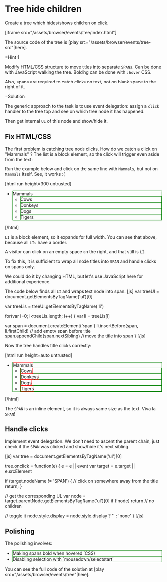 
# Tree hide children  

Create a tree which hides/shows children on click. 

[iframe src="/assets/browser/events/tree/index.html"]

The source code of the tree is [play src="/assets/browser/events/tree-src"|here].


=Hint 1

Modify HTML/CSS structure to move titles into separate `SPANs`. Can be done with JavaScript walking the tree. Bolding can be done with `:hover` CSS. 

Also, spans are required to catch clicks on text, not on blank space to the right of it.

=Solution

The generic approach to the task is to use event delegation: assign a `click` handler to the tree top and see on which tree node it has happened.

Then get internal `UL` of this node and show/hide it.


## Fix HTML/CSS   

The first problem is catching tree node clicks. How do we catch a click on "Mammals" ? The list is a block element, so the click will trigger even aside from the text:

Run the example below and click on the same line with `Mammals`, but not on `Mammals` itself. See, it works :(

[html run height=300 untrusted]
<style>
li { border: 1px solid green; }
</style>

<ul onclick="alert(event.target || event.srcElement)">
<li>Mammals
  <ul>
    <li>Cows</li>
    <li>Donkeys</li>
    <li>Dogs</li>
    <li>Tigers</li>
  </ul>
</li>
</ul>
[/html]

`LI` is a block element, so it expands for full width. You can see that above, because all `LIs` have a border. 

A visitor can click on an empty space on the right, and that still is `LI`.

To fix this, it is sufficient to wrap all node titles into `SPAN` and handle clicks on spans only.

We could do it by changing HTML, but let's use JavaScript here for additional experience.

The code below finds all `LI` and wraps text node into span.
[js]
var treeUl = document.getElementsByTagName('ul')[0]

var treeLis = treeUl.getElementsByTagName('li')

for(var i=0; i<treeLis.length; i++) {
  var li = treeLis[i]
  
  var span = document.createElement('span')
  li.insertBefore(span, li.firstChild) // add empty span before title
  span.appendChild(span.nextSibling) // move the title into span
}
[/js]

Now the tree handles title clicks correctly:

[html run height=auto untrusted]
<style>
span { border: 1px solid red; }
</style>

<ul onclick="alert((event.target||event.srcElement).nodeName)">
<li><span>Mammals</span>
  <ul>
    <li><span>Cows</span></li>
    <li><span>Donkeys</span></li>
    <li><span>Dogs</span></li>
    <li><span>Tigers</span></li>
  </ul>
</li>
</ul>
[/html]

The `SPAN` is an inline element, so it is always same size as the text. Viva la `SPAN`!


## Handle clicks   

Implement event delegation. We don't need to ascent the parent chain, just check if the `SPAN` was clicked and show/hide it's next sibling.

[js]
var tree = document.getElementsByTagName('ul')[0]

tree.onclick = function(e) {
  e = e || event
  var target = e.target || e.srcElement
    
  if (target.nodeName != 'SPAN') {
    // click on somewhere away from the title
    return;
  }
    
  // get the corresponding UL 
  var node = target.parentNode.getElementsByTagName('ul')[0]
  if (!node) return // no children

  // toggle it
  node.style.display = node.style.display ? '' : 'none'
}
[/js]


## Polishing   

The polishing involves:

<ul>
<li>Making spans bold when hovered (CSS)</li>
<li>Disabling selection with `mousedown/selectstart`</li>
</ul>

You can see the full code of the solution at [play src="/assets/browser/events/tree"|here].




